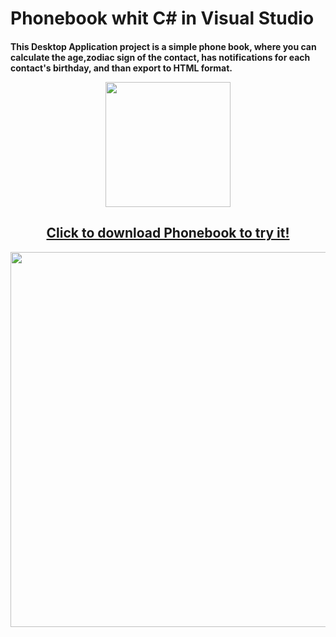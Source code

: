 # Phonebook whit C# in Visual Studio 
<h4> This Desktop Application project is a simple phone book, where you can calculate the age,zodiac sign of the contact, has notifications for each contact's birthday, and than export to HTML format. 
  
 <p align="center">
  <img src="https://user-images.githubusercontent.com/52591976/79785636-75777800-8344-11ea-87d3-cae470ebba31.png"width =200/>
</p>
<p>
  <a href=https://github.com/BlueButterflies/Phonebook/files/4770879/mysetup.zip" download>
    <h2 align="center">
      Click to download Phonebook to try it!
    </h2>
  </a>            
</p>
<p align="center">
  <img src="https://user-images.githubusercontent.com/52591976/84505011-44208600-acbd-11ea-997d-fb0c5eb59a5b.jpg"width =600/>
</p>
